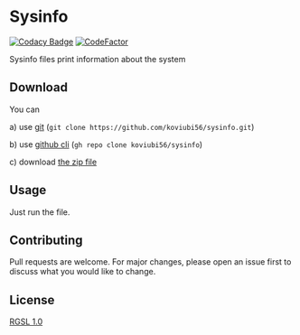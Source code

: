# Sysinfo

[![Codacy Badge](https://app.codacy.com/project/badge/Grade/5871d1a5c2b749e4b626c0c6e91afd03)](https://www.codacy.com/gh/koviubi56/sysinfo/dashboard?utm_source=github.com&amp;utm_medium=referral&amp;utm_content=koviubi56/sysinfo&amp;utm_campaign=Badge_Grade)
[![CodeFactor](https://www.codefactor.io/repository/github/koviubi56/sysinfo/badge)](https://www.codefactor.io/repository/github/koviubi56/sysinfo)

Sysinfo files print information about the system

## Download

You can

a) use [git](https://git-scm.com/) (`git clone https://github.com/koviubi56/sysinfo.git`)

b) use [github cli](https://cli.github.com/) (`gh repo clone koviubi56/sysinfo`)

c) download [the zip file](https://github.com/koviubi56/sysinfo/archive/refs/heads/main.zip)

## Usage

Just run the file.

## Contributing
Pull requests are welcome. For major changes, please open an issue first to discuss what you would like to change.

## License
[RGSL 1.0](LICENSE)
